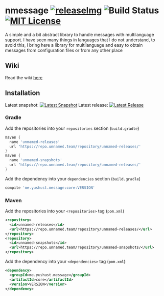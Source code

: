 [releaseImg]: https://img.shields.io/github/v/release/yusshu/nmessage.svg?label=github%20release
[release]: https://github.com/yusshu/nmessage/releases/latest

# nmessage [![releaseImg]][release] ![Build Status](https://img.shields.io/github/workflow/status/yusshu/nmessage/build/master) [![MIT License](https://img.shields.io/badge/license-MIT-blue)](license.txt)

A simple and a bit abstract library to handle messages with multilanguage support.
I have seen many things in languages ​​that I do not understand, to avoid this, I bring here a library for multilanguage and easy to obtain messages from configuration files or from any other place

## Wiki
Read the wiki [here](https://github.com/yusshu/nmessage/wiki)

## Installation

Latest snapshot: [![Latest Snapshot](https://img.shields.io/nexus/s/me.yushust.message/core.svg?server=https%3A%2F%2Frepo.unnamed.team)](https://repo.unnamed.team/repository/unnamed-snapshots)
Latest release: [![Latest Release](https://img.shields.io/nexus/r/me.yushust.message/core.svg?server=https%3A%2F%2Frepo.unnamed.team)](https://repo.unnamed.team/repository/unnamed-releases/)

### Gradle
Add the repositories into your `repositories` section (`build.gradle`)
```groovy
maven {
  name 'unnamed-releases'
  url 'https://repo.unnamed.team/repository/unnamed-releases/'
}
maven {
  name 'unnamed-snapshots'
  url 'https://repo.unnamed.team/repository/unnamed-releases/'
}
```
Add the dependency into your `dependencies` section (`build.gradle`)
```groovy
compile 'me.yushust.message:core:VERSION'
```

### Maven
Add the repositories into your `<repositories>` tag (`pom.xml`)
```xml
<repository>
  <id>unnamed-releases</id>
  <url>https://repo.unnamed.team/repository/unnamed-releases/</url>
</repository>
<repository>
  <id>unnamed-snapshots</id>
  <url>https://repo.unnamed.team/repository/unnamed-snapshots/</url>
</repository>
```
Add the dependency into your `<dependencies>` tag (`pom.xml`)
```xml
<dependency>
  <groupId>me.yushust.message</groupId>
  <artifactId>core</artifactId>
  <version>VERSION</version>
</dependency>
```
